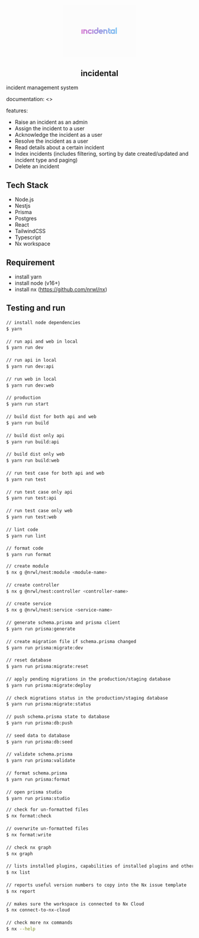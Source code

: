<p align="center">
  <img width="200px" src="https://github.com/yeukfei02/incidental/blob/main/readme-icon.png"><br/>
  <h2 align="center">incidental</h2>
</p>

incident management system

documentation: <>

features:

- Raise an incident as an admin
- Assign the incident to a user
- Acknowledge the incident as a user
- Resolve the incident as a user
- Read details about a certain incident
- Index incidents (includes filtering, sorting by date created/updated and incident type
  and paging)
- Delete an incident

## Tech Stack

- Node.js
- Nestjs
- Prisma
- Postgres
- React
- TailwindCSS
- Typescript
- Nx workspace

## Requirement

- install yarn
- install node (v16+)
- install nx (<https://github.com/nrwl/nx>)

## Testing and run

```zsh
// install node dependencies
$ yarn

// run api and web in local
$ yarn run dev

// run api in local
$ yarn run dev:api

// run web in local
$ yarn run dev:web

// production
$ yarn run start

// build dist for both api and web
$ yarn run build

// build dist only api
$ yarn run build:api

// build dist only web
$ yarn run build:web

// run test case for both api and web
$ yarn run test

// run test case only api
$ yarn run test:api

// run test case only web
$ yarn run test:web

// lint code
$ yarn run lint

// format code
$ yarn run format
```

```zsh
// create module
$ nx g @nrwl/nest:module <module-name>

// create controller
$ nx g @nrwl/nest:controller <controller-name>

// create service
$ nx g @nrwl/nest:service <service-name>

// generate schema.prisma and prisma client
$ yarn run prisma:generate

// create migration file if schema.prisma changed
$ yarn run prisma:migrate:dev

// reset database
$ yarn run prisma:migrate:reset

// apply pending migrations in the production/staging database
$ yarn run prisma:migrate:deploy

// check migrations status in the production/staging database
$ yarn run prisma:migrate:status

// push schema.prisma state to database
$ yarn run prisma:db:push

// seed data to database
$ yarn run prisma:db:seed

// validate schema.prisma
$ yarn run prisma:validate

// format schema.prisma
$ yarn run prisma:format

// open prisma studio
$ yarn run prisma:studio
```

```zsh
// check for un-formatted files
$ nx format:check

// overwrite un-formatted files
$ nx format:write

// check nx graph
$ nx graph

// lists installed plugins, capabilities of installed plugins and other available plugins.
$ nx list

// reports useful version numbers to copy into the Nx issue template
$ nx report

// makes sure the workspace is connected to Nx Cloud
$ nx connect-to-nx-cloud

// check more nx commands
$ nx --help
```
